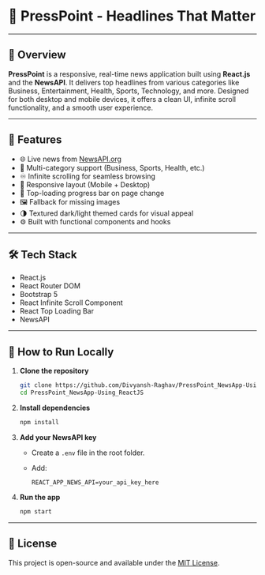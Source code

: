 
# 📰 PressPoint - Headlines That Matter


---

## 📌 Overview

**PressPoint** is a responsive, real-time news application built using **React.js** and the **NewsAPI**. It delivers top headlines from various categories like Business, Entertainment, Health, Sports, Technology, and more. Designed for both desktop and mobile devices, it offers a clean UI, infinite scroll functionality, and a smooth user experience.

---

## 🚀 Features

* 🌐 Live news from [NewsAPI.org](https://newsapi.org/)
* 🧭 Multi-category support (Business, Sports, Health, etc.)
* ♾️ Infinite scrolling for seamless browsing
* 📱 Responsive layout (Mobile + Desktop)
* 🔄 Top-loading progress bar on page change
* 🖼️ Fallback for missing images
* 🌗 Textured dark/light themed cards for visual appeal
* ⚙️ Built with functional components and hooks

---

## 🛠️ Tech Stack

* React.js
* React Router DOM
* Bootstrap 5
* React Infinite Scroll Component
* React Top Loading Bar
* NewsAPI

---

## 🧪 How to Run Locally

1. **Clone the repository**

   ```bash
   git clone https://github.com/Divyansh-Raghav/PressPoint_NewsApp-Using_ReactJS.git
   cd PressPoint_NewsApp-Using_ReactJS
   ```

2. **Install dependencies**

   ```bash
   npm install
   ```

3. **Add your NewsAPI key**

   * Create a `.env` file in the root folder.
   * Add:

     ```
     REACT_APP_NEWS_API=your_api_key_here
     ```

4. **Run the app**

   ```bash
   npm start
   ```

---


## 📄 License

This project is open-source and available under the [MIT License](LICENSE).

